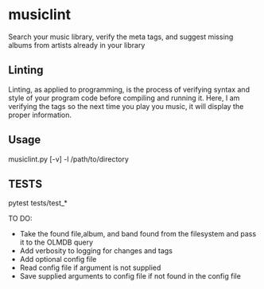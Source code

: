 # musiclint
Search your music library, verify the meta tags, and suggest missing albums from artists already in your library

Linting
--------
Linting, as applied to programming, is the process of verifying syntax and style of your program code before compiling and running it. Here, I am verifying the tags so the next time you play you music, it will display the proper information.

Usage
-------
musiclint.py [-v] -l /path/to/directory

TESTS
------
pytest tests/test_*


TO DO:
* Take the found file,album, and band found from the filesystem and pass it to the OLMDB query
* Add verbosity to logging for changes and tags
* Add optional config file 
* Read config file if argument is not supplied
* Save supplied arguments to config file if not found in the config file